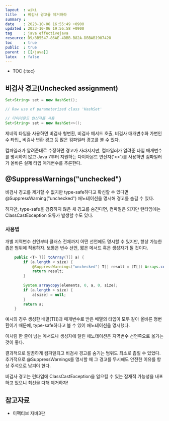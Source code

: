 ```yaml
---
layout  : wiki
title   : 비검사 경고를 제거하라 
summary : 
date    : 2023-10-06 16:55:49 +0900
updated : 2023-10-06 19:56:58 +0900
tag     : java effectivejava
resource: D9/8B5547-86AE-4DBB-B82A-DBBAB1907428
toc     : true
public  : true
parent  : [[/java]]
latex   : false
---
```

* TOC
{:toc}

## 비검사 경고(Unchecked assignment)

```java
Set<String> set = new HashSet();

// Raw use of parameterized class 'HashSet'

// 다이아몬드 연산자를 사용
Set<String> set = new HashSet<>();
```

제네릭 타입을 사용하면 비검사 형변환, 비검사 메서드 호출, 비검사 매개변수화 가변인수 타입,, 비검사 변환 경고 등 많은 컴파일러 경고를 볼 수 있다. 

컴파일러가 알려준대로 수정하면 경고가 사라지지만, 컴파일러가 알려준 타입 매개변수를 명시하지 않고 Java 7부터 지원하는 다이아몬드 연산자('<>')를 사용하면 컴파일러가 올바른 실제 타입 매개변수를 추론한다.

## @SuppressWarnings("unchecked")

비검사 경고를 제거할 수 없지만 type-safe하다고 확신할 수 있다면 @SuppressWarning("unchecked") 애노테이션을 명시해 경고를 숨길 수 있다.

하지만, type-safe을 검증하지 않은 채 경고를 숨긴다면, 컴파일은 되지만 런타임에는 ClassCastException 오류가 발생할 수도 있다.

### 사용법

개별 지역변수 선언부터 클래스 전체까지 어떤 선언에도 명시할 수 있지만, 항상 가능한 좁은 범위에 적용하자. 보통은 변수 선언, 짧은 메서드 혹은 생성자가 될 것이다.

```java
    public <T> T[] toArray(T[] a) {
        if (a.length < size) {
            @SuppressWarnings("unchecked") T[] result = (T[]) Arrays.copyOf(elements, size, a.getClass());
            return result;
        }
        
        System.arraycopy(elements, 0, a, 0, size);
        if (a.length > size) {
            a[size] = null;
        }
        return a;
    }
```

예시의 경우 생성한 배열(T[])과 매개변수로 받은 배열의 타입이 모두 같아 올바른 형변환이기 때문에, type-safe하다고 볼 수 있어 애노테이션을 명시했다.

이처럼 한 줄이 넘는 메서드나 생성자에 달린 애노테이션은 지역변수 선언쪽으로 옮기는 것이 좋다. 

결과적으로 깔끔하게 컴파일되고 비검사 경고를 숨기는 범위도 최소로 좁힐 수 있었다. 추가적으로 @SuppressWarnings를 명시할 때 그 경고를 무시해도 안전한 이유를 항상 주석으로 남겨야 한다.

비검사 경고는 런타임에 ClassCastException을 일으킬 수 있는 잠재적 가능성을 내포하고 있으니 최선을 다해 제거하자!

## 참고자료

- 이펙티브 자바3판


